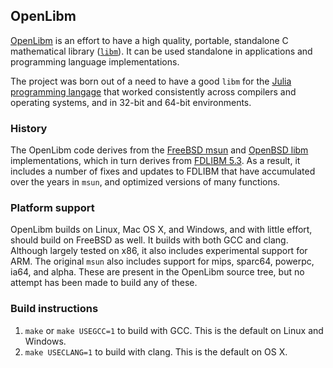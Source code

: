## OpenLibm

[OpenLibm](http://www.openlibm.org) is an effort to have a high quality, portable, standalone
C mathematical library ([`libm`](http://en.wikipedia.org/wiki/libm)).
It can be used standalone in applications and programming language
implementations.

The project was born out of a need to have a good `libm` for the
[Julia programming langage](http://www.julialang.org) that worked
consistently across compilers and operating systems, and in 32-bit and
64-bit environments.

### History

The OpenLibm code derives from the [FreeBSD
msun](http://svnweb.freebsd.org/base/head/lib/msun/) and [OpenBSD
libm](http://cvsweb.openbsd.org/cgi-bin/cvsweb/src/lib/libm/src/)
implementations, which in turn derives from [FDLIBM
5.3](http://www.netlib.org/fdlibm/). As a result, it includes a number
of fixes and updates to FDLIBM that have accumulated over the years in
`msun`, and optimized versions of many functions.

### Platform support

OpenLibm builds on Linux, Mac OS X, and Windows, and with little
effort, should build on FreeBSD as well. It builds with both GCC and
clang. Although largely tested on x86, it also includes experimental
support for ARM. The original `msun` also includes support for mips,
sparc64, powerpc, ia64, and alpha. These are present in the OpenLibm
source tree, but no attempt has been made to build any of these.

### Build instructions

1. `make` or `make USEGCC=1` to build with GCC. This is the default on
   Linux and Windows.
2. `make USECLANG=1` to build with clang. This is the default on OS X.
